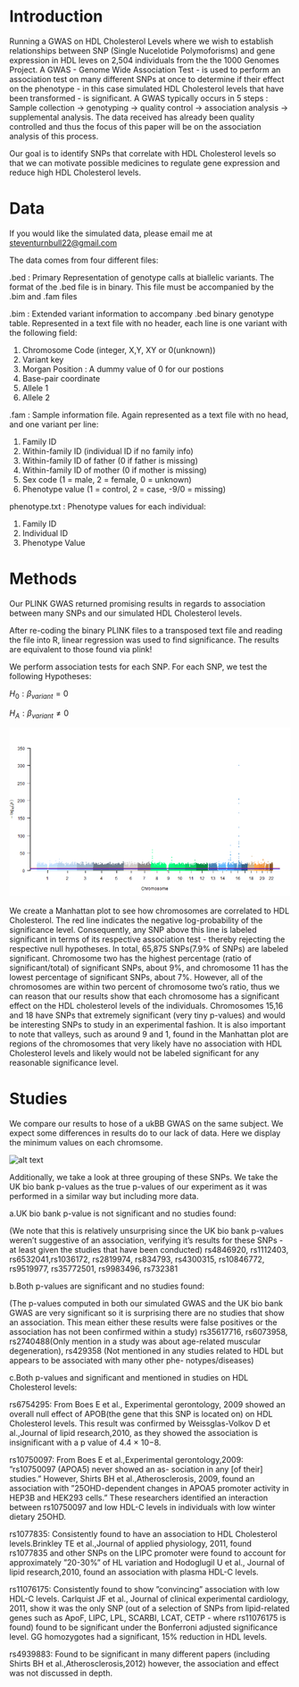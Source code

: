 # Introduction

Running a GWAS on HDL Cholesterol Levels where we wish to establish relationships between SNP (Single Nucelotide Polymoforisms) and gene expression in HDL leves on 2,504 individuals from the the 1000 Genomes Project. A GWAS - Genome Wide Association Test - is used to perform an association test on many different SNPs at once to determine if their effect on the phenotype - in this case simulated HDL Cholesterol levels that have been transformed - is significant. A GWAS typically occurs in 5 steps : Sample collection → genotyping → quality control → association analysis → supplemental analysis. The data received has already been quality controlled and thus the focus of this paper will be on the association analysis of this process. 

Our goal is to identify SNPs that correlate with HDL Cholesterol levels so that we can motivate possible medicines to regulate gene expression and reduce high HDL Cholesterol levels.

# Data

If you would like the simulated data, please email me at steventurnbull22@gmail.com

The data comes from four different files:

.bed : Primary Representation of genotype calls at biallelic variants. The format of the .bed file is in binary. This file must be accompanied by the .bim and .fam files

.bim : Extended variant information to accompany .bed binary genotype table. Represented in a text file with no header, each line is one variant with the following field:
  1. Chromosome Code (integer, X,Y, XY or 0(unknown))
  2. Variant key
  3. Morgan Position : A dummy value of 0 for our postions
  4. Base-pair coordinate
  5. Allele 1
  6. Allele 2

.fam : Sample information file. Again represented as a text file with no head, and one variant per line:
  1. Family ID
  2. Within-family ID (individual ID if no family info)
  3. Within-family ID of father (0 if father is missing)
  4. Within-family ID of mother (0 if mother is missing)
  5. Sex code (1 = male, 2 = female, 0 = unknown)
  6. Phenotype value (1 = control, 2 = case, -9/0 = missing)

phenotype.txt : Phenotype values for each individual: 
  1. Family ID
  2. Individual ID
  3. Phenotype Value
     
# Methods 

Our PLINK GWAS returned promising results in regards to association between many SNPs and our simulated HDL Cholesterol levels.

After re-coding the binary PLINK files to a transposed text file and reading the file into R, linear regression was used to find significance. The results are equivalent to those found via plink!

We perform association tests for each SNP. For each SNP, we test the following Hypotheses:

$H_0 : \beta_{variant} = 0$

$H_A : \beta_{variant} \neq 0$

![alt text](https://github.com/stevturn3/Simulated_GWAS/blob/main/Turnbull_manhattan.png?raw=true)

We create a Manhattan plot to see how chromosomes are correlated to HDL Cholesterol. The red line indicates the negative log-probability of the significance level. Consequently, any SNP above this line is labeled significant in terms of its respective association test - thereby rejecting the respective null hypotheses.  In total, 65,875 SNPs(7.9% of SNPs) are labeled significant. Chromosome two has the highest percentage (ratio of significant/total) of significant SNPs, about 9%, and chromosome 11 has the lowest percentage of significant SNPs, about 7%. However, all of the chromosomes are within two percent of chromosome two’s ratio, thus we can reason that our results show that each chromosome has a significant effect on the HDL cholesterol levels of the individuals. Chromosomes 15,16 and 18 have SNPs that extremely significant (very tiny p-values) and would be interesting SNPs to study in an experimental fashion. It is also important to note that valleys, such as around 9 and 1, found in the Manhattan plot are regions of the chromosomes that very likely have no association with HDL Cholesterol levels and likely would not be labeled significant for any reasonable significance level.

# Studies

We compare our results to hose of a ukBB GWAS on the same subject. We expect some differences in results do to our lack of data. Here we display the minimum values on each chromsome.

![alt text]([https://github.com/stevturn3/Simulated_GWAS/blob/main/Turnbull_MinP.png]?raw=true)

Additionally, we take a look at three grouping of these SNPs. We take the UK bio bank p-values as the true p-values of our experiment as it was performed in a similar way but including more data.

a.UK bio bank p-value is not significant and no studies found:

(We note that this is relatively unsurprising since the UK bio bank p-values
weren’t suggestive of an association, verifying it’s results for these SNPs - at least given the studies that have been conducted)
rs4846920, rs1112403, rs6532041,rs1036172, rs2819974, rs834793, rs4300315, rs10846772, rs9519977, rs35772501, rs9983496, rs732381

b.Both p-values are significant and no studies found:

(The p-values computed in both our simulated GWAS and the UK bio bank GWAS are very significant so it is surprising there are no studies that show an association. This mean either these results were false positives or the association has not been confirmed within a study)
rs35617716, rs6073958, rs2740488(Only mention in a study was about age-related muscular degeneration), rs429358 (Not mentioned in any studies related to HDL but appears to be associated with many other phe- notypes/diseases)

c.Both p-values and significant and mentioned in studies on HDL Cholesterol levels:

rs6754295: From Boes E et al., Experimental gerontology, 2009 showed an overall null effect of APOB(the gene that this SNP is located on) on HDL Cholesterol levels. This result was confirmed by Weissglas-Volkov D et al.,Journal of lipid research,2010, as they showed the association is insignificant with a p value of 4.4 × 10−8.

rs10750097: From Boes E et al.,Experimental gerontology,2009: ”rs10750097 (APOA5) never showed an as- sociation in any [of their] studies.” However, Shirts BH et al.,Atherosclerosis, 2009, found an association with ”25OHD-dependent changes in APOA5 promoter activity in HEP3B and HEK293 cells.” These researchers identified an interaction between rs10750097 and low HDL-C levels in individuals with low winter dietary 25OHD.

rs1077835: Consistently found to have an association to HDL Cholesterol levels.Brinkley TE et al.,Journal of applied physiology, 2011, found rs1077835 and other SNPs on the LIPC promoter were found to account for approximately ”20-30%” of HL variation and Hodoglugil U et al., Journal of lipid research,2010, found an association with plasma HDL-C levels.

rs11076175: Consistently found to show ”convincing” association with low HDL-C levels. Carlquist JF et al., Journal of clinical experimental cardiology, 2011, show it was the only SNP (out of a selection of SNPs from lipid-related genes such as ApoF, LIPC, LPL, SCARBI, LCAT, CETP - where rs11076175 is found) found to be significant under the Bonferroni adjusted significance level. GG homozygotes had a significant, 15% reduction in HDL levels.

rs4939883: Found to be significant in many different papers (including Shirts BH et al.,Atherosclerosis,2012) however, the association and effect was not discussed in depth.

